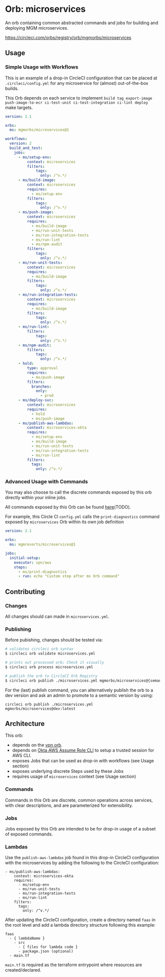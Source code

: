 # Orb: microservices
An orb containing common abstracted commands and jobs for building and deploying MGM microservices.

https://circleci.com/orbs/registry/orb/mgmorbs/microservices

## Usage

### Simple Usage with Workflows

This is an example of a drop-in CircleCI configuration that can be placed at `.circleci/config.yml` for any microservice for (almost) out-of-the-box builds.

This Orb depends on each service to implement `build tag export-image push-image-to-ecr ci-test-unit ci-test-integration ci-lint deploy` make targets.

```yml
version: 2.1

orbs:
  ms: mgmorbs/microservices@1

workflows:
  version: 2
  build_and_test:
    jobs:
      - ms/setup-env:
          context: microservices
          filters:
              tags:
                only: /^v.*/
      - ms/build-image:
          context: microservices
          requires:
            - ms/setup-env
          filters:
              tags:
                only: /^v.*/
      - ms/push-image:
          context: microservices
          requires:
            - ms/build-image
            - ms/run-unit-tests
            - ms/run-integration-tests
            - ms/run-lint
            - ms/npm-audit
          filters:
              tags:
                only: /^v.*/
      - ms/run-unit-tests:
          context: microservices
          requires:
            - ms/build-image
          filters:
              tags:
                only: /^v.*/
      - ms/run-integration-tests:
          context: microservices
          requires:
            - ms/build-image
          filters:
              tags:
                only: /^v.*/
      - ms/run-lint:
          filters:
              tags:
                only: /^v.*/
      - ms/npm-audit:
          filters:
              tags:
                only: /^v.*/
      - hold:
          type: approval
          requires:
            - ms/push-image
          filters:
            branches:
              only:
                - prod
      - ms/deploy-svc:
          context: microservices
          requires:
            - hold
            - ms/push-image
      - ms/publish-aws-lambdas:
          context: microservices-okta
          requires:
            - ms/setup-env
            - ms/build-image
            - ms/run-unit-tests
            - ms/run-integration-tests
            - ms/run-lint
          filters:
            tags:
              only: /^v.*/
```

### Advanced Usage with Commands
You may also choose to call the discrete commands exposed by this orb directly within your inline jobs.

All commands exposed by this Orb can be found [here](#orb-registry-url)(TODO).

For example, this Circle CI `config.yml` calls the `print-diagnostics` command exposed by `microservices` Orb within its own job definition

```yml
version: 2.1

orbs:
  ms: mgmresorts/microservices@1

jobs:
  initial-setup:
    executor: vpn/aws
    steps:
      - ms/print-diagnostics
      - run: echo "Custom step after ms Orb command"

```

## Contributing

### Changes
All changes should can made in `microservices.yml`.

### Publishing
Before pubishing, changes should be tested via:

```bash
# validates circleci orb syntax
$ circleci orb validate microservices.yml

# prints out processed orb; Check it visually
$ circleci orb process microservices.yml

# publish the orb to CircleCI Orb Registry
$ circleci orb publish ./microservices.yml mgmorbs/microservices@{semantic version}
```

For the (last) publish command, you can alternatively publish the orb to a dev version and ask an admin to promote to a semantic version by using:

```
circleci orb publish ./microservices.yml mgmorbs/microservices@dev:latest
```

## Architecture

This orb:
- depends on the [vpn orb](https://github.com/MGMDV-Orbs/vpn/).
- depends on [Okta AWS Assume Role CLI](https://github.com/oktadeveloper/okta-aws-cli-assume-role) to setup a trusted session for AWS CLI.
- exposes Jobs that can be used as drop-in with workflows (see Usage section)
- exposes underlying discrete Steps used by these Jobs
- requires usage of `microservices` context (see Usage section)

### Commands
Commands in this Orb are discrete, common operations across services, with clear descriptions, and are parameterized for extensibility.

### Jobs
Jobs exposed by this Orb are intended to be for drop-in usage of a subset of exposed commands.

### Lambdas
Use the `publish-aws-lambdas` job found in this drop-in CircleCI configuration with the microservices by adding the following to the CircleCI configuration:

```
- ms/publish-aws-lambdas:
    context: microservices-okta
    requires:
      - ms/setup-env
      - ms/run-unit-tests
      - ms/run-integration-tests
      - ms/run-lint
    filters:
      tags:
        only: /^v.*/
```

After updating the CircleCI configuration, create a directory named `faas` in the root level and add a lambda directory structure following this example:

```
faas
  - { lambdaName }
    - src
      - { files for lambda code }
      - package.json (optional)
  - main.tf
```

`main.tf` is required as the terraform entrypoint where resources are created/declared.
